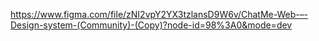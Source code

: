 https://www.figma.com/file/zNI2vpY2YX3tzlansD9W6v/ChatMe-Web-–-Design-system-(Community)-(Copy)?node-id=98%3A0&mode=dev
